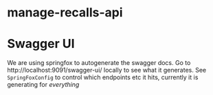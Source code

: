 # manage-recalls-api

# Swagger UI
We are using springfox to autogenerate the swagger docs. Go to http://localhost:9091/swagger-ui/ locally to see what it generates.
See `SpringFoxConfig` to control which endpoints etc it hits, currently it is generating for *everything*